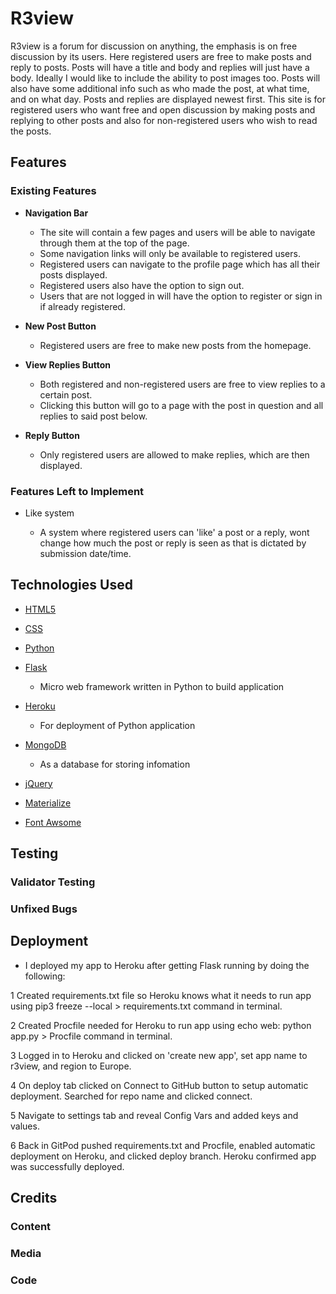 # R3view

R3view is a forum for discussion on anything, the emphasis is on free discussion by its users. Here registered users are free to make posts and reply to posts. 
Posts will have a title and body and replies will just have a body. Ideally I would like to include the ability to post images too. 
Posts will also have some additional info such as who made the post, at what time, and on what day. Posts and replies are displayed newest first.
This site is for registered users who want free and open discussion by making posts and replying to other posts and also for non-registered users who wish to read the posts.

## Features

### Existing Features

- __Navigation Bar__

    - The site will contain a few pages and users will be able to navigate through them at the top of the page.
    - Some navigation links will only be available to registered users.
    - Registered users can navigate to the profile page which has all their posts displayed.
    - Registered users also have the option to sign out.
    - Users that are not logged in will have the option to register or sign in if already registered.

- __New Post Button__

    - Registered users are free to make new posts from the homepage.

- __View Replies Button__

    - Both registered and non-registered users are free to view replies to a certain post.
    - Clicking this button will go to a page with the post in question and all replies to said post below.

- __Reply Button__

    - Only registered users are allowed to make replies, which are then displayed.

### Features Left to Implement

- Like system

    - A system where registered users can 'like' a post or a reply, wont change how much the post or reply is seen as that is dictated by submission date/time.

## Technologies Used

- [HTML5]()

- [CSS]()

- [Python]()

- [Flask](https://flask.palletsprojects.com/en/2.0.x/)
    - Micro web framework written in Python to build application

- [Heroku](https://dashboard.heroku.com/login)
    - For deployment of Python application

- [MongoDB]()
    - As a database for storing infomation

- [jQuery]()

- [Materialize]()

- [Font Awsome]()

## Testing

### Validator Testing

### Unfixed Bugs

## Deployment

- I deployed my app to Heroku after getting Flask running by doing the following:

1 Created requirements.txt file so Heroku knows what it needs to run app using pip3 freeze --local > requirements.txt command in terminal.

2 Created Procfile needed for Heroku to run app using echo web: python app.py > Procfile command in terminal.

3 Logged in to Heroku and clicked on 'create new app', set app name to r3view, and region to Europe.

4 On deploy tab clicked on Connect to GitHub button to setup automatic deployment. Searched for repo name and clicked connect.

5 Navigate to settings tab and reveal Config Vars and added keys and values.

6 Back in GitPod pushed requirements.txt and Procfile, enabled automatic deployment on Heroku, and clicked deploy branch. Heroku confirmed app was successfully deployed.

## Credits

### Content

### Media

### Code